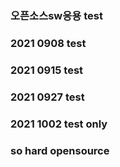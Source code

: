 ### 오픈소스sw응용 test

### 2021 0908 test
### 2021 0915 test
### 2021 0927 test

### 2021 1002 test only

### so hard opensource
